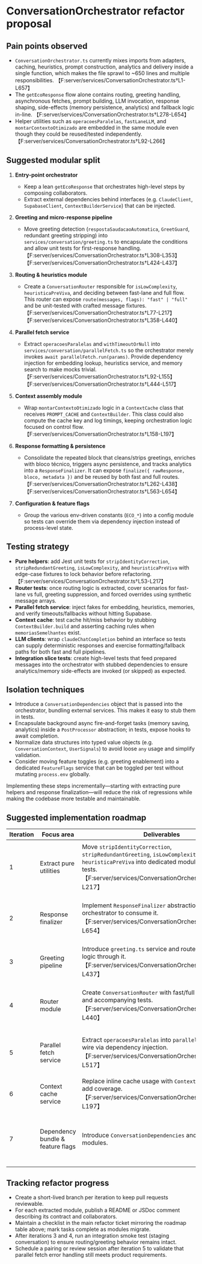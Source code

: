 # ConversationOrchestrator refactor proposal

## Pain points observed

- `ConversationOrchestrator.ts` currently mixes imports from adapters, caching, heuristics, prompt construction, analytics and delivery inside a single function, which makes the file sprawl to ~650 lines and multiple responsibilities. 【F:server/services/ConversationOrchestrator.ts†L1-L657】
- The `getEcoResponse` flow alone contains routing, greeting handling, asynchronous fetches, prompt building, LLM invocation, response shaping, side-effects (memory persistence, analytics) and fallback logic in-line. 【F:server/services/ConversationOrchestrator.ts†L278-L654】
- Helper utilities such as `operacoesParalelas`, `fastLaneLLM`, and `montarContextoOtimizado` are embedded in the same module even though they could be reused/tested independently. 【F:server/services/ConversationOrchestrator.ts†L92-L266】

## Suggested modular split

1. **Entry-point orchestrator**
   - Keep a lean `getEcoResponse` that orchestrates high-level steps by composing collaborators.
   - Extract external dependencies behind interfaces (e.g. `ClaudeClient`, `SupabaseClient`, `ContextBuilderService`) that can be injected.

2. **Greeting and micro-response pipeline**
   - Move greeting detection (`respostaSaudacaoAutomatica`, `GreetGuard`, redundant greeting stripping) into `services/conversation/greeting.ts` to encapsulate the conditions and allow unit tests for first-response handling. 【F:server/services/ConversationOrchestrator.ts†L308-L353】【F:server/services/ConversationOrchestrator.ts†L424-L437】

3. **Routing & heuristics module**
   - Create a `ConversationRouter` responsible for `isLowComplexity`, `heuristicaPreViva`, and deciding between fast-lane and full flow. This router can expose `route(messages, flags): "fast" | "full"` and be unit-tested with crafted message fixtures. 【F:server/services/ConversationOrchestrator.ts†L77-L217】【F:server/services/ConversationOrchestrator.ts†L358-L440】

4. **Parallel fetch service**
   - Extract `operacoesParalelas` and `withTimeoutOrNull` into `services/conversation/parallelFetch.ts` so the orchestrator merely invokes `await parallelFetch.run(params)`. Provide dependency injection for embedding lookup, heuristics service, and memory search to make mocks trivial. 【F:server/services/ConversationOrchestrator.ts†L92-L155】【F:server/services/ConversationOrchestrator.ts†L444-L517】

5. **Context assembly module**
   - Wrap `montarContextoOtimizado` logic in a `ContextCache` class that receives `PROMPT_CACHE` and `ContextBuilder`. This class could also compute the cache key and log timings, keeping orchestration logic focused on control flow. 【F:server/services/ConversationOrchestrator.ts†L158-L197】

6. **Response formatting & persistence**
   - Consolidate the repeated block that cleans/strips greetings, enriches with bloco técnico, triggers async persistence, and tracks analytics into a `ResponseFinalizer`. It can expose `finalize({ rawResponse, bloco, metadata })` and be reused by both fast and full routes. 【F:server/services/ConversationOrchestrator.ts†L262-L438】【F:server/services/ConversationOrchestrator.ts†L563-L654】

7. **Configuration & feature flags**
   - Group the various env-driven constants (`ECO_*`) into a config module so tests can override them via dependency injection instead of process-level state.

## Testing strategy

- **Pure helpers**: add Jest unit tests for `stripIdentityCorrection`, `stripRedundantGreeting`, `isLowComplexity`, and `heuristicaPreViva` with edge-case fixtures to lock behavior before refactoring. 【F:server/services/ConversationOrchestrator.ts†L53-L217】
- **Router tests**: once routing logic is extracted, cover scenarios for fast-lane vs full, greeting suppression, and forced overrides using synthetic message arrays.
- **Parallel fetch service**: inject fakes for embedding, heuristics, memories, and verify timeouts/fallbacks without hitting Supabase.
- **Context cache**: test cache hit/miss behavior by stubbing `ContextBuilder.build` and asserting caching rules when `memoriasSemelhantes` exist.
- **LLM clients**: wrap `claudeChatCompletion` behind an interface so tests can supply deterministic responses and exercise formatting/fallback paths for both fast and full pipelines.
- **Integration slice tests**: create high-level tests that feed prepared messages into the orchestrator with stubbed dependencies to ensure analytics/memory side-effects are invoked (or skipped) as expected.

## Isolation techniques

- Introduce a `ConversationDependencies` object that is passed into the orchestrator, bundling external services. This makes it easy to stub them in tests.
- Encapsulate background async fire-and-forget tasks (memory saving, analytics) inside a `PostProcessor` abstraction; in tests, expose hooks to await completion.
- Normalize data structures into typed value objects (e.g. `ConversationContext`, `UserSignals`) to avoid loose `any` usage and simplify validation.
- Consider moving feature toggles (e.g. greeting enablement) into a dedicated `FeatureFlags` service that can be toggled per test without mutating `process.env` globally.

Implementing these steps incrementally—starting with extracting pure helpers and response finalization—will reduce the risk of regressions while making the codebase more testable and maintainable.

## Suggested implementation roadmap

| Iteration | Focus area | Deliverables | Notes |
|-----------|------------|--------------|-------|
| 1 | Extract pure utilities | Move `stripIdentityCorrection`, `stripRedundantGreeting`, `isLowComplexity`, `heuristicaPreViva` into dedicated modules with unit tests. 【F:server/services/ConversationOrchestrator.ts†L53-L217】 | Enables snapshotting current behavior before heavier refactors. |
| 2 | Response finalizer | Implement `ResponseFinalizer` abstraction and update orchestrator to consume it. 【F:server/services/ConversationOrchestrator.ts†L262-L654】 | Centralizes cleanup, analytics hooks, and persistence triggers. |
| 3 | Greeting pipeline | Introduce `greeting.ts` service and route first-message logic through it. 【F:server/services/ConversationOrchestrator.ts†L308-L437】 | Unlocks independent testing of salutation handling. |
| 4 | Router module | Create `ConversationRouter` with fast/full decision logic and accompanying tests. 【F:server/services/ConversationOrchestrator.ts†L77-L440】 | Keeps complexity heuristics separated from orchestration. |
| 5 | Parallel fetch service | Extract `operacoesParalelas` into `parallelFetch.ts` and wire via dependency injection. 【F:server/services/ConversationOrchestrator.ts†L92-L517】 | Simplifies async control flow and facilitates timeout simulations. |
| 6 | Context cache service | Replace inline cache usage with `ContextCache` class and add coverage. 【F:server/services/ConversationOrchestrator.ts†L158-L197】 | Encapsulates cache key construction and logging. |
| 7 | Dependency bundle & feature flags | Introduce `ConversationDependencies` and `FeatureFlags` modules. | Finalize seam creation for future changes and environment-specific toggles. |

## Tracking refactor progress

- Create a short-lived branch per iteration to keep pull requests reviewable.
- For each extracted module, publish a README or JSDoc comment describing its contract and collaborators.
- Maintain a checklist in the main refactor ticket mirroring the roadmap table above; mark tasks complete as modules migrate.
- After iterations 3 and 4, run an integration smoke test (staging conversation) to ensure routing/greeting behavior remains intact.
- Schedule a pairing or review session after iteration 5 to validate that parallel fetch error handling still meets product requirements.
